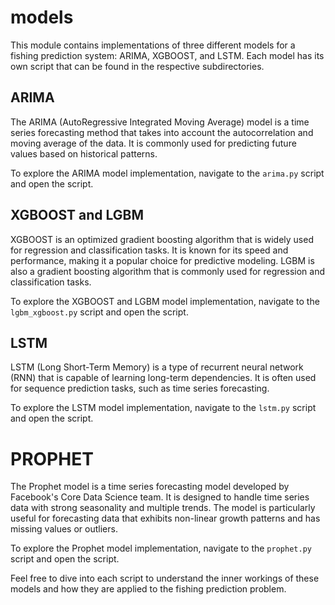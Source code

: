 # models

This module contains implementations of three different models for a fishing prediction system: ARIMA, XGBOOST, and LSTM. Each model has its own script that can be found in the respective subdirectories.

## ARIMA

The ARIMA (AutoRegressive Integrated Moving Average) model is a time series forecasting method that takes into account the autocorrelation and moving average of the data. It is commonly used for predicting future values based on historical patterns.

To explore the ARIMA model implementation, navigate to the `arima.py` script and open the script.

## XGBOOST and LGBM

XGBOOST is an optimized gradient boosting algorithm that is widely used for regression and classification tasks. It is known for its speed and performance, making it a popular choice for predictive modeling.
LGBM is also a gradient boosting algorithm that is commonly used for regression and classification tasks.

To explore the XGBOOST and LGBM model implementation, navigate to the `lgbm_xgboost.py` script and open the script.

## LSTM

LSTM (Long Short-Term Memory) is a type of recurrent neural network (RNN) that is capable of learning long-term dependencies. It is often used for sequence prediction tasks, such as time series forecasting.

To explore the LSTM model implementation, navigate to the `lstm.py` script and open the script.

# PROPHET 

The Prophet model is a time series forecasting model developed by Facebook's Core Data Science team. It is designed to handle time series data with strong seasonality and multiple trends. The model is particularly useful for forecasting data that exhibits non-linear growth patterns and has missing values or outliers.

To explore the Prophet model implementation, navigate to the `prophet.py` script and open the script.

Feel free to dive into each script to understand the inner workings of these models and how they are applied to the fishing prediction problem.
